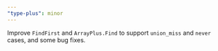 ```yaml
---
"type-plus": minor
---
```


Improve `FindFirst` and `ArrayPlus.Find` to support `union_miss` and `never` cases,
and some bug fixes.
